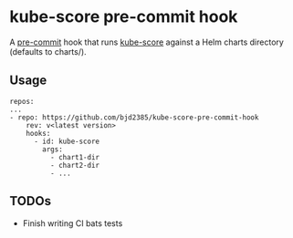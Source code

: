 # kube-score pre-commit hook

A [pre-commit](https://pre-commit.com/) hook that runs [kube-score](https://github.com/zegl/kube-score) against a Helm charts directory (defaults to charts/).

## Usage

```shell
repos:
...
- repo: https://github.com/bjd2385/kube-score-pre-commit-hook
    rev: v<latest version>
    hooks:
      - id: kube-score
        args:
          - chart1-dir
          - chart2-dir
          - ...
```

## TODOs

- Finish writing CI bats tests
